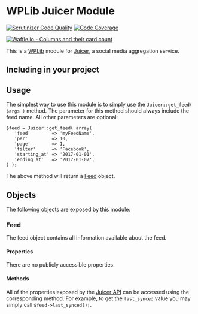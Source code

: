 # WPLib Juicer Module
[![Scrutinizer Code Quality](https://scrutinizer-ci.com/g/clubdeuce/wplib-olm-juicer/badges/quality-score.png?b=master)](https://scrutinizer-ci.com/g/clubdeuce/wplib-olm-juicer/?branch=master)
[![Code Coverage](https://scrutinizer-ci.com/g/clubdeuce/wplib-olm-juicer/badges/coverage.png?b=master)](https://scrutinizer-ci.com/g/clubdeuce/wplib-olm-juicer/?branch=master)

[![Waffle.io - Columns and their card count](https://badge.waffle.io/clubdeuce/wplib-olm-juicer.svg?columns=all)](https://waffle.io/clubdeuce/wplib-olm-juicer)

This is a [WPLib](https://github.com/wplib/wplib) module for [Juicer](https://juicer.io), a social media aggregation service.

## Including in your project

## Usage
The simplest way to use this module is to simply use the `Juicer::get_feed( $args )` method. The parameter for this method should always include the feed name. All other parameters are optional:
 
 ```
 $feed = Juicer::get_feed( array(
    'feed'        => 'myFeedName',
    'per'         => 10,
    'page'        => 1,
    'filter'      => 'Facebook',
    'starting_at' => '2017-01-01',
    'ending_at'   => '2017-01-07',
 ) );
 ```
 
 The above method will return a [Feed](#feed) object.


## Objects
The following objects are exposed by this module:

<a name="feed"></a>
### Feed

The feed object contains all information available about the feed.

#### Properties
There are no publicly accessible properties.

#### Methods
All of the properties exposed by the [Juicer API](https://juicer.io/api#feed) can be accessed using the corresponding method. For example, to get the `last_synced` value you may simply call `$feed->last_synced();`. 
